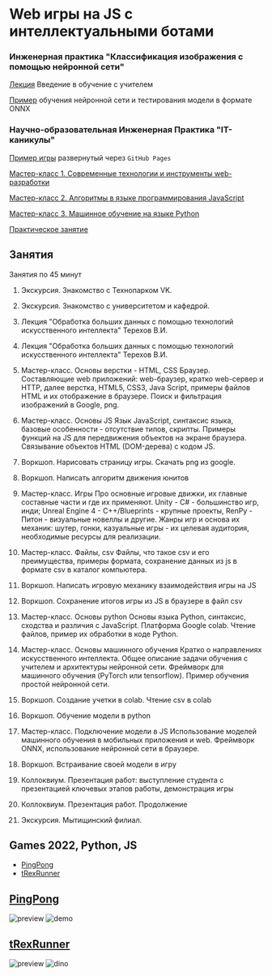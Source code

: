 # Web игры на JS с интеллектуальными ботами

### Инженерная практика "Классификация изображения с помощью нейронной сети"
[Лекция](https://github.com/iu5git/ai-bot-games-in-js/blob/main/lectures/Supervised_learning.pdf) Введение в обучение с учителем

[Пример](https://github.com/iu5git/MPPR) обучения нейронной сети и тестирования модели в формате ONNX

### Научно-образовательная Инженерная Практика "IT-каникулы"

[Пример игры](https://iu5git.github.io/ai-bot-games-in-js/pingpong_new/) развернутый через `GitHub Pages` 

[Мастер-класс 1. Современные технологии и инструменты web-разработки](https://github.com/iu5git/ai-bot-games-in-js/blob/main/lectures/Мастер_класс_1.pdf)

[Мастер-класс 2. Алгоритмы в языке программирования JavaScript](https://github.com/iu5git/ai-bot-games-in-js/blob/main/lectures/Мастер_класс_2.pdf)

[Мастер-класс 3. Машинное обучение на языке Python](https://github.com/iu5git/ai-bot-games-in-js/blob/main/lectures/Мастер_класс_3.pdf)

[Практическое занятие](https://github.com/iu5git/ai-bot-games-in-js/blob/main/lectures/Practice.pdf)

## Занятия

Занятия по 45 минут

1. Экскурсия. Знакомство с Технопарком VK.
2. Экскурсия. Знакомство с университетом и кафедрой.

3. Лекция "Обработка больших данных с помощью технологий искусственного интеллекта" Терехов В.И.
4. Лекция "Обработка больших данных с помощью технологий искусственного интеллекта" Терехов В.И.

5. Мастер-класс. Основы верстки - HTML, CSS
Браузер. Составляющие web приложений: web-браузер, кратко web-сервер и HTTP, далее верстка, HTML5, CSS3, Java Script, примеры файлов HTML и их отображение в браузере. Поиск и фильтрация изображений в Google, png.
6. Мастер-класс. Основы JS
Язык JavaScript, синтаксис языка, базовые особенности - отсутствие типов, скрипты. Примеры функций на JS для передвижения объектов на экране браузера. Связывание объектов HTML (DOM-дерева) с кодом JS.

7. Воркшоп. Нарисовать страницу игры. Скачать png из google.
8. Воркшоп. Написать алгоритм движения юнитов

9. Мастер-класс. Игры
Про основные игровые движки, их главные составные части и где их применяют. Unity - C# - большинство игр, инди; Unreal Engine 4 - C++/Blueprints - крупные проекты, RenPy - Питон - визуальные новеллы и другие. Жанры игр и основа их механик: шутер, гонки, казуальные игры - их целевая аудитория, необходимые ресурсы для реализации.
10. Мастер-класс. Файлы, csv
Файлы, что такое csv и его преимущества, примеры формата, сохранение данных из js в формате csv в каталог компьютера.

11. Воркшоп. Написать игровую механику взаимодействия игры на JS
12. Воркшоп. Сохранение итогов игры из JS в браузере в файл csv

13. Мастер-класс. Основы python
Основы языка Python, синтаксис, сходства и различия с JavaScript. Платформа Google colab. Чтение файлов, пример их обработки в коде Python. 
14. Мастер-класс. Основы машинного обучения
Кратко о направлениях искусственного интеллекта. Общее описание задачи обучения с учителем и архитектуры нейронной сети. Фреймворк для машинного обучения (PyTorch или tensorflow). Пример обучения простой нейронной сети.

15. Воркшоп. Создание учетки в colab. Чтение csv в colab
16. Воркшоп. Обучение модели в python

17. Мастер-класс. Подключение модели в JS
Использование моделей машинного обучения в мобильных приложения и web. Фреймворк ONNX, использование нейронной сети в браузере.
18. Воркшоп. Встраивание своей модели в игру

19. Коллоквиум. Презентация работ: выступление студента с презентацией ключевых этапов работы, демонстрация игры
20. Коллоквиум. Презентация работ. Продолжение

21. Экскурсия. Мытищинский филиал. 



## Games 2022, Python, JS
* [PingPong](#pingpong)
* [tRexRunner](#trexrunner)

## [PingPong](/pingpong)
![preview](https://user-images.githubusercontent.com/47502256/152688525-e315edab-37d4-453a-b458-fc498acada02.png)
![demo](https://user-images.githubusercontent.com/47502256/152688564-f7f955f1-d63b-4006-8be3-3c9475e7bd4c.gif)

## [tRexRunner](/tRexRunner)
![preview](https://user-images.githubusercontent.com/47502256/152689422-a6af8d79-f4a6-44f7-a826-cbd7388b091e.png)
![dino](https://user-images.githubusercontent.com/47502256/152688575-2e81d7ba-682d-4320-9ab6-1bf9ae3843c9.gif)


